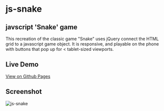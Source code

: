 # js-snake
## javscript 'Snake' game
This recreation of the classic game "Snake" uses jQuery connect the HTML grid to a javascript game object.  It is responsive, and playable on the phone with buttons that pop up for < tablet-sized viewports.

## Live Demo
[View on Github Pages](http://chrisnorwood.github.io/js-snake/)

## Screenshot
![js-snake](https://cloud.githubusercontent.com/assets/18252139/20465802/1d658de2-af1b-11e6-90f5-f84f4a63a0bb.png)